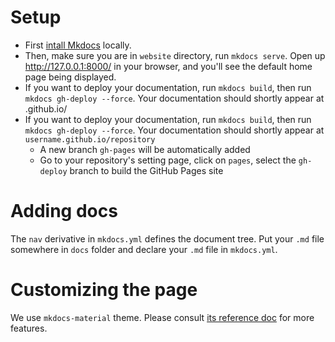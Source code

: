 # Setup

- First [intall Mkdocs](https://www.mkdocs.org/user-guide/installation/) locally.
- Then, make sure you are in `website` directory, run `mkdocs serve`. Open up http://127.0.0.1:8000/ in your browser, and you'll see the default home page being displayed.
- If you want to deploy your documentation, run `mkdocs build`, then run `mkdocs gh-deploy --force`. Your documentation should shortly appear at <username>.github.io/<repository>
- If you want to deploy your documentation, run `mkdocs build`, then run `mkdocs gh-deploy --force`. Your documentation should shortly appear at `username.github.io/repository`
    - A new branch `gh-pages` will be automatically added
    - Go to your repository's setting page, click on `pages`, select the `gh-deploy` branch to build the GitHub Pages site 

# Adding docs
The `nav` derivative in `mkdocs.yml` defines the document tree. Put your `.md` file somewhere in `docs` folder and declare your `.md` file in `mkdocs.yml`.

# Customizing the page
We use `mkdocs-material` theme. Please consult [its reference doc](https://squidfunk.github.io/mkdocs-material/setup/changing-the-colors/) for more features.
